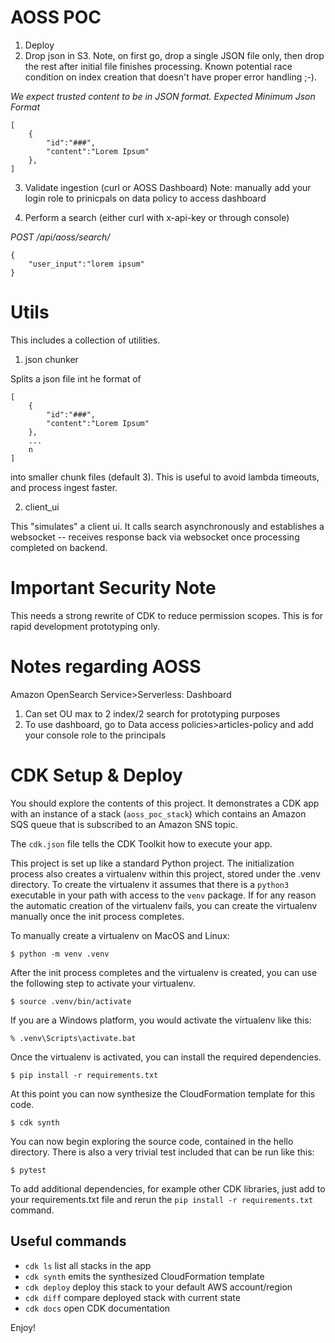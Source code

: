 # AOSS POC

1) Deploy
2) Drop json in S3.  Note, on first go, drop a single JSON file only, then drop the rest after initial file finishes processing.  Known potential race condition on index creation that doesn't have proper error handling ;-).

*We expect trusted content to be in JSON format. Expected Minimum Json Format*
```
[
    {
        "id":"###",
        "content":"Lorem Ipsum"
    },
]
```

3) Validate ingestion (curl or AOSS Dashboard)
Note: manually add your login role to prinicpals on data policy to access dashboard

4) Perform a search (either curl with x-api-key or through console)

*POST /api/aoss/search/*
```
{
    "user_input":"lorem ipsum"
}
```

# Utils
This includes a collection of utilities.

1) json chunker

Splits a json file int he format of 
```
[
    {
        "id":"###",
        "content":"Lorem Ipsum"
    },
    ...
    n
]
```
into smaller chunk files (default 3).  This is useful to avoid lambda timeouts, and process ingest faster.

2) client_ui

This "simulates" a client ui.  It calls search asynchronously and establishes a websocket -- receives response back via websocket once processing completed on backend.

# Important Security Note
This needs a strong rewrite of CDK to reduce permission scopes. This is for rapid development prototyping only.

# Notes regarding AOSS
Amazon OpenSearch Service>Serverless: Dashboard

1) Can set OU max to 2 index/2 search for prototyping purposes
2) To use dashboard, go to Data access policies>articles-policy and add your console role to the principals

# CDK Setup & Deploy

You should explore the contents of this project. It demonstrates a CDK app with an instance of a stack (`aoss_poc_stack`)
which contains an Amazon SQS queue that is subscribed to an Amazon SNS topic.

The `cdk.json` file tells the CDK Toolkit how to execute your app.

This project is set up like a standard Python project.  The initialization process also creates
a virtualenv within this project, stored under the .venv directory.  To create the virtualenv
it assumes that there is a `python3` executable in your path with access to the `venv` package.
If for any reason the automatic creation of the virtualenv fails, you can create the virtualenv
manually once the init process completes.

To manually create a virtualenv on MacOS and Linux:

```
$ python -m venv .venv
```

After the init process completes and the virtualenv is created, you can use the following
step to activate your virtualenv.

```
$ source .venv/bin/activate
```

If you are a Windows platform, you would activate the virtualenv like this:

```
% .venv\Scripts\activate.bat
```

Once the virtualenv is activated, you can install the required dependencies.

```
$ pip install -r requirements.txt
```

At this point you can now synthesize the CloudFormation template for this code.

```
$ cdk synth
```

You can now begin exploring the source code, contained in the hello directory.
There is also a very trivial test included that can be run like this:

```
$ pytest
```

To add additional dependencies, for example other CDK libraries, just add to
your requirements.txt file and rerun the `pip install -r requirements.txt`
command.

## Useful commands

 * `cdk ls`          list all stacks in the app
 * `cdk synth`       emits the synthesized CloudFormation template
 * `cdk deploy`      deploy this stack to your default AWS account/region
 * `cdk diff`        compare deployed stack with current state
 * `cdk docs`        open CDK documentation

Enjoy!
